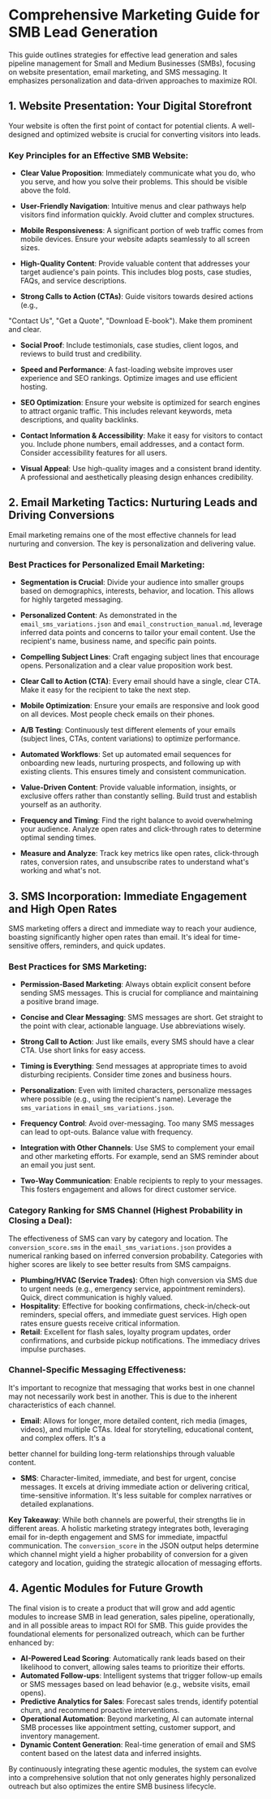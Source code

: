 # Comprehensive Marketing Guide for SMB Lead Generation

This guide outlines strategies for effective lead generation and sales pipeline management for Small and Medium Businesses (SMBs), focusing on website presentation, email marketing, and SMS messaging. It emphasizes personalization and data-driven approaches to maximize ROI.

## 1. Website Presentation: Your Digital Storefront

Your website is often the first point of contact for potential clients. A well-designed and optimized website is crucial for converting visitors into leads.

### Key Principles for an Effective SMB Website:

-   **Clear Value Proposition**: Immediately communicate what you do, who you serve, and how you solve their problems. This should be visible above the fold.

-   **User-Friendly Navigation**: Intuitive menus and clear pathways help visitors find information quickly. Avoid clutter and complex structures.

-   **Mobile Responsiveness**: A significant portion of web traffic comes from mobile devices. Ensure your website adapts seamlessly to all screen sizes.

-   **High-Quality Content**: Provide valuable content that addresses your target audience's pain points. This includes blog posts, case studies, FAQs, and service descriptions.

-   **Strong Calls to Action (CTAs)**: Guide visitors towards desired actions (e.g., 


 "Contact Us", "Get a Quote", "Download E-book"). Make them prominent and clear.

-   **Social Proof**: Include testimonials, case studies, client logos, and reviews to build trust and credibility.

-   **Speed and Performance**: A fast-loading website improves user experience and SEO rankings. Optimize images and use efficient hosting.

-   **SEO Optimization**: Ensure your website is optimized for search engines to attract organic traffic. This includes relevant keywords, meta descriptions, and quality backlinks.

-   **Contact Information & Accessibility**: Make it easy for visitors to contact you. Include phone numbers, email addresses, and a contact form. Consider accessibility features for all users.

-   **Visual Appeal**: Use high-quality images and a consistent brand identity. A professional and aesthetically pleasing design enhances credibility.

## 2. Email Marketing Tactics: Nurturing Leads and Driving Conversions

Email marketing remains one of the most effective channels for lead nurturing and conversion. The key is personalization and delivering value.

### Best Practices for Personalized Email Marketing:

-   **Segmentation is Crucial**: Divide your audience into smaller groups based on demographics, interests, behavior, and location. This allows for highly targeted messaging.

-   **Personalized Content**: As demonstrated in the `email_sms_variations.json` and `email_construction_manual.md`, leverage inferred data points and concerns to tailor your email content. Use the recipient's name, business name, and specific pain points.

-   **Compelling Subject Lines**: Craft engaging subject lines that encourage opens. Personalization and a clear value proposition work best.

-   **Clear Call to Action (CTA)**: Every email should have a single, clear CTA. Make it easy for the recipient to take the next step.

-   **Mobile Optimization**: Ensure your emails are responsive and look good on all devices. Most people check emails on their phones.

-   **A/B Testing**: Continuously test different elements of your emails (subject lines, CTAs, content variations) to optimize performance.

-   **Automated Workflows**: Set up automated email sequences for onboarding new leads, nurturing prospects, and following up with existing clients. This ensures timely and consistent communication.

-   **Value-Driven Content**: Provide valuable information, insights, or exclusive offers rather than constantly selling. Build trust and establish yourself as an authority.

-   **Frequency and Timing**: Find the right balance to avoid overwhelming your audience. Analyze open rates and click-through rates to determine optimal sending times.

-   **Measure and Analyze**: Track key metrics like open rates, click-through rates, conversion rates, and unsubscribe rates to understand what's working and what's not.

## 3. SMS Incorporation: Immediate Engagement and High Open Rates

SMS marketing offers a direct and immediate way to reach your audience, boasting significantly higher open rates than email. It's ideal for time-sensitive offers, reminders, and quick updates.

### Best Practices for SMS Marketing:

-   **Permission-Based Marketing**: Always obtain explicit consent before sending SMS messages. This is crucial for compliance and maintaining a positive brand image.

-   **Concise and Clear Messaging**: SMS messages are short. Get straight to the point with clear, actionable language. Use abbreviations wisely.

-   **Strong Call to Action**: Just like emails, every SMS should have a clear CTA. Use short links for easy access.

-   **Timing is Everything**: Send messages at appropriate times to avoid disturbing recipients. Consider time zones and business hours.

-   **Personalization**: Even with limited characters, personalize messages where possible (e.g., using the recipient's name). Leverage the `sms_variations` in `email_sms_variations.json`.

-   **Frequency Control**: Avoid over-messaging. Too many SMS messages can lead to opt-outs. Balance value with frequency.

-   **Integration with Other Channels**: Use SMS to complement your email and other marketing efforts. For example, send an SMS reminder about an email you just sent.

-   **Two-Way Communication**: Enable recipients to reply to your messages. This fosters engagement and allows for direct customer service.

### Category Ranking for SMS Channel (Highest Probability in Closing a Deal):

The effectiveness of SMS can vary by category and location. The `conversion_score.sms` in the `email_sms_variations.json` provides a numerical ranking based on inferred conversion probability. Categories with higher scores are likely to see better results from SMS campaigns.

-   **Plumbing/HVAC (Service Trades)**: Often high conversion via SMS due to urgent needs (e.g., emergency service, appointment reminders). Quick, direct communication is highly valued.
-   **Hospitality**: Effective for booking confirmations, check-in/check-out reminders, special offers, and immediate guest services. High open rates ensure guests receive critical information.
-   **Retail**: Excellent for flash sales, loyalty program updates, order confirmations, and curbside pickup notifications. The immediacy drives impulse purchases.

### Channel-Specific Messaging Effectiveness:

It's important to recognize that messaging that works best in one channel may not necessarily work best in another. This is due to the inherent characteristics of each channel.

-   **Email**: Allows for longer, more detailed content, rich media (images, videos), and multiple CTAs. Ideal for storytelling, educational content, and complex offers. It's a 


better channel for building long-term relationships through valuable content.

-   **SMS**: Character-limited, immediate, and best for urgent, concise messages. It excels at driving immediate action or delivering critical, time-sensitive information. It's less suitable for complex narratives or detailed explanations.

**Key Takeaway**: While both channels are powerful, their strengths lie in different areas. A holistic marketing strategy integrates both, leveraging email for in-depth engagement and SMS for immediate, impactful communication. The `conversion_score` in the JSON output helps determine which channel might yield a higher probability of conversion for a given category and location, guiding the strategic allocation of messaging efforts.

## 4. Agentic Modules for Future Growth

The final vision is to create a product that will grow and add agentic modules to increase SMB in lead generation, sales pipeline, operationally, and in all possible areas to impact ROI for SMB. This guide provides the foundational elements for personalized outreach, which can be further enhanced by:

-   **AI-Powered Lead Scoring**: Automatically rank leads based on their likelihood to convert, allowing sales teams to prioritize their efforts.
-   **Automated Follow-ups**: Intelligent systems that trigger follow-up emails or SMS messages based on lead behavior (e.g., website visits, email opens).
-   **Predictive Analytics for Sales**: Forecast sales trends, identify potential churn, and recommend proactive interventions.
-   **Operational Automation**: Beyond marketing, AI can automate internal SMB processes like appointment setting, customer support, and inventory management.
-   **Dynamic Content Generation**: Real-time generation of email and SMS content based on the latest data and inferred insights.

By continuously integrating these agentic modules, the system can evolve into a comprehensive solution that not only generates highly personalized outreach but also optimizes the entire SMB business lifecycle.

